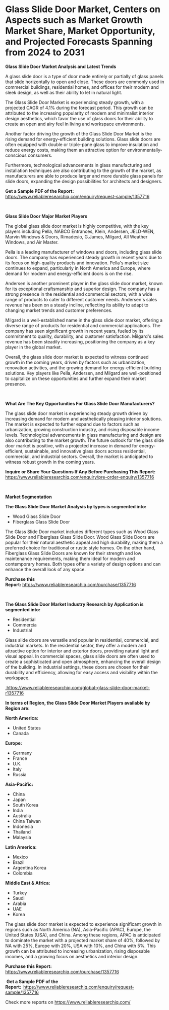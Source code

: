 <p><h1>Glass Slide Door Market, Centers on Aspects such as Market Growth Market Share, Market Opportunity, and Projected Forecasts Spanning from 2024 to 2031</h1></p><p><strong>Glass Slide Door Market Analysis and Latest Trends</strong></p>
<p><p>A glass slide door is a type of door made entirely or partially of glass panels that slide horizontally to open and close. These doors are commonly used in commercial buildings, residential homes, and offices for their modern and sleek design, as well as their ability to let in natural light.</p><p>The Glass Slide Door Market is experiencing steady growth, with a projected CAGR of 4.1% during the forecast period. This growth can be attributed to the increasing popularity of modern and minimalist interior design aesthetics, which favor the use of glass doors for their ability to create an open and airy feel in living and workspace environments.</p><p>Another factor driving the growth of the Glass Slide Door Market is the rising demand for energy-efficient building solutions. Glass slide doors are often equipped with double or triple-pane glass to improve insulation and reduce energy costs, making them an attractive option for environmentally-conscious consumers.</p><p>Furthermore, technological advancements in glass manufacturing and installation techniques are also contributing to the growth of the market, as manufacturers are able to produce larger and more durable glass panels for slide doors, expanding the design possibilities for architects and designers.</p></p>
<p><strong>Get a Sample PDF of the Report:&nbsp;</strong> <a href="https://www.reliableresearchiq.com/enquiry/request-sample/1357716">https://www.reliableresearchiq.com/enquiry/request-sample/1357716</a></p>
<p>&nbsp;</p>
<p><strong>Glass Slide Door Major Market Players</strong></p>
<p><p>The global glass slide door market is highly competitive, with the key players including Pella, NABCO Entrances, Klein, Andersen, JELD-WEN, Marvin Windows & Doors, Rimadesio, G.James, Milgard, All Weather Windows, and Air Master.</p><p>Pella is a leading manufacturer of windows and doors, including glass slide doors. The company has experienced steady growth in recent years due to its focus on high-quality products and innovation. Pella's market size continues to expand, particularly in North America and Europe, where demand for modern and energy-efficient doors is on the rise.</p><p>Andersen is another prominent player in the glass slide door market, known for its exceptional craftsmanship and superior design. The company has a strong presence in the residential and commercial sectors, with a wide range of products to cater to different customer needs. Andersen's sales revenue has been on a steady incline, reflecting its ability to adapt to changing market trends and customer preferences.</p><p>Milgard is a well-established name in the glass slide door market, offering a diverse range of products for residential and commercial applications. The company has seen significant growth in recent years, fueled by its commitment to quality, durability, and customer satisfaction. Milgard's sales revenue has been steadily increasing, positioning the company as a key player in the global market.</p><p>Overall, the glass slide door market is expected to witness continued growth in the coming years, driven by factors such as urbanization, renovation activities, and the growing demand for energy-efficient building solutions. Key players like Pella, Andersen, and Milgard are well-positioned to capitalize on these opportunities and further expand their market presence.</p></p>
<p>&nbsp;</p>
<p><strong>What Are The Key Opportunities For Glass Slide Door Manufacturers?</strong></p>
<p><p>The glass slide door market is experiencing steady growth driven by increasing demand for modern and aesthetically pleasing interior solutions. The market is expected to further expand due to factors such as urbanization, growing construction industry, and rising disposable income levels. Technological advancements in glass manufacturing and design are also contributing to the market growth. The future outlook for the glass slide door market is positive, with a projected increase in demand for energy-efficient, sustainable, and innovative glass doors across residential, commercial, and industrial sectors. Overall, the market is anticipated to witness robust growth in the coming years.</p></p>
<p><strong>Inquire or Share Your Questions If Any Before Purchasing This Report:</strong> <a href="https://www.reliableresearchiq.com/enquiry/pre-order-enquiry/1357716">https://www.reliableresearchiq.com/enquiry/pre-order-enquiry/1357716</a></p>
<p>&nbsp;</p>
<p><strong>Market Segmentation</strong></p>
<p><strong>The Glass Slide Door Market Analysis by types is segmented into:</strong></p>
<p><ul><li>Wood Glass Slide Door</li><li>Fiberglass Glass Slide Door</li></ul></p>
<p><p>The Glass Slide Door market includes different types such as Wood Glass Slide Door and Fiberglass Glass Slide Door. Wood Glass Slide Doors are popular for their natural aesthetic appeal and high durability, making them a preferred choice for traditional or rustic style homes. On the other hand, Fiberglass Glass Slide Doors are known for their strength and low maintenance requirements, making them ideal for modern and contemporary homes. Both types offer a variety of design options and can enhance the overall look of any space.</p></p>
<p><strong>Purchase this Report:&nbsp;</strong><a href="https://www.reliableresearchiq.com/purchase/1357716">https://www.reliableresearchiq.com/purchase/1357716</a></p>
<p>&nbsp;</p>
<p><strong>The Glass Slide Door Market Industry Research by Application is segmented into:</strong></p>
<p><ul><li>Residential</li><li>Commercia</li><li>Industrial</li></ul></p>
<p><p>Glass slide doors are versatile and popular in residential, commercial, and industrial markets. In the residential sector, they offer a modern and attractive option for interior and exterior doors, providing natural light and visual appeal. In commercial spaces, glass slide doors are often used to create a sophisticated and open atmosphere, enhancing the overall design of the building. In industrial settings, these doors are chosen for their durability and efficiency, allowing for easy access and visibility within the workspace.</p></p>
<p><a href="https://www.reliableresearchiq.com/global-glass-slide-door-market-r1357716">&nbsp;https://www.reliableresearchiq.com/global-glass-slide-door-market-r1357716</a></p>
<p><strong>In terms of Region, the Glass Slide Door Market Players available by Region are:</strong></p>
<p>
    <p> <strong> North America: </strong>
        <ul>
            <li>United States</li>
            <li>Canada</li>
        </ul>
        </p> 
    <p> <strong> Europe: </strong>
        <ul>
            <li>Germany</li>
            <li>France</li>
            <li>U.K.</li>
            <li>Italy</li>
            <li>Russia</li>
        </ul>
        </p> 
    <p> <strong> Asia-Pacific: </strong>
        <ul>
            <li>China</li>
            <li>Japan</li>
            <li>South Korea</li>
            <li>India</li>
            <li>Australia</li>
            <li>China Taiwan</li>
            <li>Indonesia</li>
            <li>Thailand</li>
            <li>Malaysia</li>
        </ul>
        </p> 
    <p> <strong> Latin America: </strong>
        <ul>
            <li>Mexico</li>
            <li>Brazil</li>
            <li>Argentina Korea</li>
            <li>Colombia</li>
        </ul>
        </p> 
    <p> <strong> Middle East & Africa: </strong>
        <ul>
            <li>Turkey</li>
            <li>Saudi</li>
            <li>Arabia</li>
            <li>UAE</li>
            <li>Korea</li>
        </ul>
    </p>
    </p>
<p><p>The glass slide door market is expected to experience significant growth in regions such as North America (NA), Asia-Pacific (APAC), Europe, the United States (USA), and China. Among these regions, APAC is anticipated to dominate the market with a projected market share of 40%, followed by NA with 25%, Europe with 20%, USA with 10%, and China with 5%. This growth can be attributed to increasing urbanization, rising disposable incomes, and a growing focus on aesthetics and interior design.</p></p>
<p><strong>Purchase this Report: </strong><a href="https://www.reliableresearchiq.com/purchase/1357716">https://www.reliableresearchiq.com/purchase/1357716</a></p>
<p>&nbsp;<strong>Get a Sample PDF of the Report:&nbsp;&nbsp;</strong><a href="https://www.reliableresearchiq.com/enquiry/request-sample/1357716">https://www.reliableresearchiq.com/enquiry/request-sample/1357716</a></p>
<p><strong></strong></p>
<p>Check more reports on <a href="https://www.reliableresearchiq.com/">https://www.reliableresearchiq.com/</a></p>